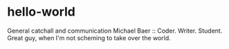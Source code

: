 # hello-world
General catchall and communication
Michael Baer :: Coder. Writer. Student. Great guy, when I'm not scheming to take over the world. 
